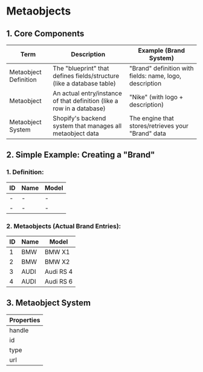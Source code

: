 # Metaobjects

## 1. Core Components

|Term|Description|Example (Brand System)|
|----|-----------|----------------------|
|Metaobject Definition|The "blueprint" that defines fields/structure (like a database table)|"Brand" definition with fields: name, logo, description|
|Metaobject           |An actual entry/instance of that definition (like a row in a database)|"Nike" (with logo + description)|
|Metaobject System    |Shopify's backend system that manages all metaobject data|The engine that stores/retrieves your "Brand" data|

## 2. Simple Example: Creating a "Brand"
### 1. Definition:  
|ID  |Name  |Model   |
|----|------|--------|
|  - |  -   |   -    |
|  - |  -   |   -    |

### 2. Metaobjects (Actual Brand Entries):
|ID  |Name  |Model      |
|----|------|-----------|
|  1 |BMW   |BMW X1     |
|  2 |BMW   |BMW X2     |
|  3 |AUDI  |Audi RS 4  |
|  4 |AUDI  |Audi RS 6  |

## 3. Metaobject System
|Properties|
|----      |
|handle    |
|id        |
|type      |
|url       |



